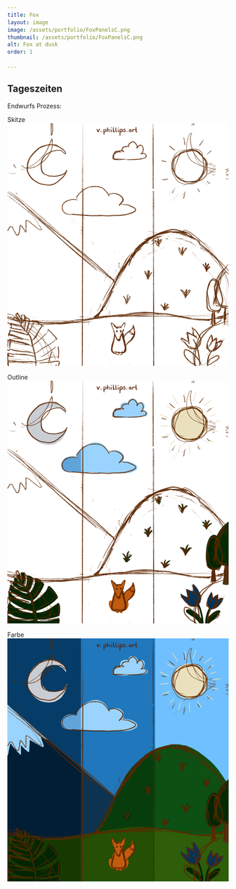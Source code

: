 ```yaml
---
title: Fox
layout: image
image: /assets/portfolio/FoxPanelsC.png
thumbnail: /assets/portfolio/FoxPanelsC.png
alt: Fox at dusk
order: 1

---
```

## Tageszeiten

Endwurfs Prozess:

Skitze
![Fox](../assets/portfolio/FoxPanelsC.png)

Outline
![Fox](../assets/portfolio/FoxPanelsD.png)

Farbe
![Fox](../assets/portfolio/FoxPanelsE.png)







